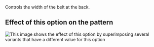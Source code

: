 Controls the width of the belt at the back.

## Effect of this option on the pattern

![This image shows the effect of this option by superimposing several variants that have a different value for this option](carlton\_beltwidth\_sample.svg "Effect of this option on the pattern")

